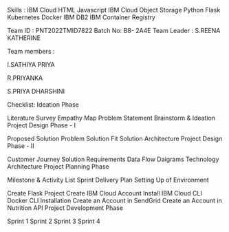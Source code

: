 Skills :
IBM Cloud HTML Javascript IBM Cloud Object Storage Python Flask Kubernetes Docker IBM DB2 IBM Container Registry

Team ID : PNT2022TMID7822 
Batch No: B8- 2A4E
Team Leader :
S.REENA KATHERINE 

Team members :

I.SATHIYA PRIYA

R.PRIYANKA

S.PRIYA DHARSHINI

Checklist:
 Ideation Phase

 Literature Survey
 Empathy Map
 Problem Statement
 Brainstorm & Ideation
 Project Design Phase - I

 Proposed Solution
 Problem Solution Fit
 Solution Architecture
 Project Design Phase - II

 Customer Journey
 Solution Requirements
 Data Flow Daigrams
 Technology Architecture
 Project Planning Phase

 Milestone & Activity List
 Sprint Delivery Plan
 Setting Up of Environment

 Create Flask Project
 Create IBM Cloud Account
 Install IBM Cloud CLI
 Docker CLI Installation
 Create an Account in SendGrid
 Create an Account in Nutrition API
 Project Development Phase

 Sprint 1
 Sprint 2
 Sprint 3
 Sprint 4